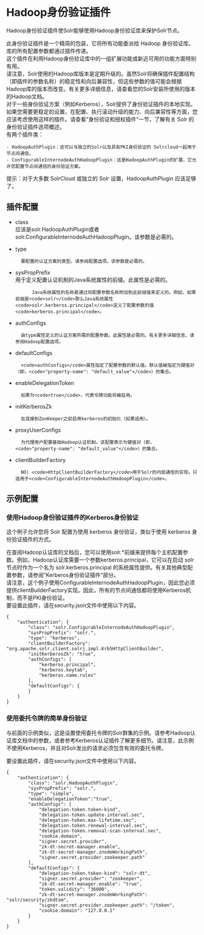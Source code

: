 # Hadoop身份验证插件 

Hadoop身份验证插件使Solr能够使用Hadoop身份验证库来保护Solr节点。

此身份验证插件是一个精简的包装，它将所有功能委派给 Hadoop 身份验证库。库的所有配置参数都通过插件传递。  
这个插件在利用Hadoop身份验证库中的一组扩展功能或新近可用的功能方面特别有用。  
请注意，Solr使用的Hadoop库版本是定期升级的。虽然Solr将确保插件配置结构（即插件的参数名称）的稳定性和向后兼容性，但这些参数的值可能会根据Hadoop库的版本而改变。有关更多详细信息，请查看您的Solr安装所使用的版本的Hadoop文档。  
对于一些身份验证方案（例如Kerberos），Solr提供了身份验证插件的本地实现。如果您需要更稳定的设置，在配置、执行滚动升级的能力、向后兼容性等方面，您应该考虑使用这样的插件。请查看“身份验证和授权插件”一节，了解有关 Solr 的身份验证插件选项概述。  
有两个插件类：
      
  

    - HadoopAuthPlugin：这可以与独立的Solr以及具有PKI身份验证的 Solrcloud一起用于节点间通信。
    - ConfigurableInternodeAuthHadoopPlugin：这是HadoopAuthPlugin的扩展，它允许您配置节点间通信的身份验证方案。

提示：对于大多数 SolrCloud 或独立的 Solr 设置，HadoopAuthPlugin 应该足够了。  

## 插件配置

- class  
        应该是solr.HadoopAuthPlugin或者solr.ConfigurableInternodeAuthHadoopPlugin。该参数是必需的。  
- type  
    
        要配置的认证方案的类型。请参阅配置选项。该参数是必需的。
- sysPropPrefix  
        用于定义配置认证机制的Java系统属性的前缀。此属性是必需的。  
        
            Java系统属性的名称是通过将配置参数名称附加到此前缀值来定义的。例如，如果前缀是<code>solr</code>那么Java系统属性<code>solr.kerberos.principal</code>定义了配置参数的值<code>kerberos.principal</code>。  
    
- authConfigs  
    
        由type属性定义的认证方案所需的配置参数。此属性是必需的。有关更多详细信息，请参阅Hadoop配置选项。  
    
- defaultConfigs  
    
        <code>authConfigs</code>属性指定了配置参数的默认值。默认值被指定为键值对（即，<code>"property-name": "default_value"</code>）的集合。  
    
- enableDelegationToken  
    
        如果为<code>true</code>，代表令牌功能将被启用。  
    
- initKerberosZk  
   
        在连接到ZooKeeper之前启用kerberos的初始化（如果适用）。  
    
- proxyUserConfigs  
   
        为代理用户配置基础Hadoop认证机制。该配置表示为键值对（即，<code>"property-name": "default_value"</code>）的集合。  
    
- clientBuilderFactory  
    
        NO| <code>HttpClientBuilderFactory</code>用于Solr的内部通信的实现。只适用于<code>ConfigurableInternodeAuthHadoopPlugin</code>。  
    

## 示例配置

### 使用Hadoop身份验证插件的Kerberos身份验证

这个例子允许您将 Solr 配置为使用 kerberos 身份验证，类似于使用 kerberos 身份验证插件的方式。
      
  
在查阅Hadoop认证库的文档后，您可以使用solr.*前缀来提供每个主机配置参数。例如，Hadoop认证库需要一个参数kerberos.principal，它可以在启动 solr 节点时作为一个名为 solr.kerberos.principal 的系统属性提供。有关其他典型配置参数，请参阅“Kerberos身份验证插件”部分。  
请注意，这个例子使用ConfigurableInternodeAuthHadoopPlugin，因此您必须提供clientBuilderFactory实现。因此，所有的节点间通信都将使用Kerberos机制，而不是PKI身份验证。  
要设置此插件，请在security.json文件中使用以下内容。  
```
{
    "authentication": {
        "class": "solr.ConfigurableInternodeAuthHadoopPlugin",
        "sysPropPrefix": "solr.",
        "type": "kerberos",
        "clientBuilderFactory": "org.apache.solr.client.solrj.impl.Krb5HttpClientBuilder",
        "initKerberosZk": "true",
        "authConfigs": [
            "kerberos.principal",
            "kerberos.keytab",
            "kerberos.name.rules"
        ],
        "defaultConfigs": {
        }
    }
}
```

### 使用委托令牌的简单身份验证

与前面的示例类似，这是设置使用委托令牌的Solr群集的示例。请参考Hadoop认证库文档中的参数，或者参考Kerberos认证插件了解更多细节。请注意，此示例不使用Kerberos，并且对Solr发出的请求必须包含有效的委托令牌。
      
  
要设置此插件，请在security.json文件中使用以下内容。  
```
{
    "authentication": {
        "class": "solr.HadoopAuthPlugin",
        "sysPropPrefix": "solr.",
        "type": "simple",
        "enableDelegationToken":"true",
        "authConfigs": [
            "delegation-token.token-kind",
            "delegation-token.update-interval.sec",
            "delegation-token.max-lifetime.sec",
            "delegation-token.renewal-interval.sec",
            "delegation-token.removal-scan-interval.sec",
            "cookie.domain",
            "signer.secret.provider",
            "zk-dt-secret-manager.enable",
            "zk-dt-secret-manager.znodeWorkingPath",
            "signer.secret.provider.zookeeper.path"
        ],
        "defaultConfigs": {
            "delegation-token.token-kind": "solr-dt",
            "signer.secret.provider": "zookeeper",
            "zk-dt-secret-manager.enable": "true",
            "token.validity": "36000",
            "zk-dt-secret-manager.znodeWorkingPath": "solr/security/zkdtsm",
            "signer.secret.provider.zookeeper.path": "/token",
            "cookie.domain": "127.0.0.1"
        }
    }
}
```
